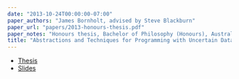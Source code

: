 ```yaml
---
date: "2013-10-24T00:00:00-07:00"
paper_authors: "James Bornholt, advised by Steve Blackburn"
paper_url: "papers/2013-honours-thesis.pdf"
paper_notes: "Honours thesis, Bachelor of Philosophy (Honours), Australian National University, 2013"
title: "Abstractions and Techniques for Programming with Uncertain Data"
---
```


* [Thesis](papers/2013-honours-thesis.pdf)
* [Slides](papers/2013-honours-thesis.slides.pdf)
